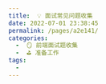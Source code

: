 ```yaml
---
title:  💡 面试常见问题收集
date: 2022-07-01 23:38:45
permalink: /pages/a2e141/
categories:
  -  🪞 前端面试题收集
  -  ⛳️ 准备工作
tags:
  - 
---
```

